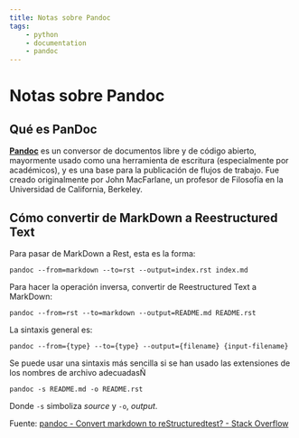 ```yaml
---
title: Notas sobre Pandoc
tags:
    - python
    - documentation
    - pandoc
---
```


# Notas sobre Pandoc

## Qué es PanDoc

**[Pandoc](https://pandoc.org/)** es un conversor de documentos libre y
de código abierto, mayormente usado como una herramienta de escritura
(especialmente por académicos), y es una base para la publicación de
flujos de trabajo. Fue creado originalmente por John MacFarlane, un
profesor de Filosofía en la Universidad de California, Berkeley.

## Cómo convertir de MarkDown a Reestructured Text

Para pasar de MarkDown a Rest, esta es la forma:

```shell
pandoc --from=markdown --to=rst --output=index.rst index.md
```

Para hacer la operación inversa, convertir de Reestructured Text a
MarkDown:

```shell
pandoc --from=rst --to=markdown --output=README.md README.rst
```

La sintaxis general es:

```shell
pandoc --from={type} --to={type} --output={filename} {input-filename}
```

Se puede usar una sintaxis más sencilla si se han usado las extensiones de los
nombres de archivo adecuadasÑ

```shell
pandoc -s README.md -o README.rst
```

Donde `-s` simboliza _source_ y `-o`, _output_.

Fuente: [pandoc - Convert markdown to reStructuredtest? - Stack Overflow](https://stackoverflow.com/questions/30952995/convert-markdown-to-restructuredtest)
